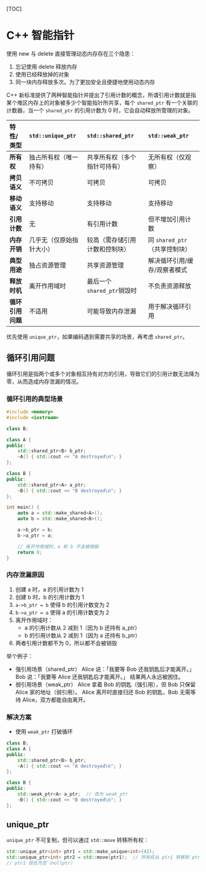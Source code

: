 [TOC]

# C++ 智能指针

使用 new 与 delete 直接管理动态内存存在三个隐患：

1. 忘记使用 delete 释放内存
2. 使用已经释放掉的对象
3. 同一块内存释放多次。为了更加安全且便捷地使用动态内存

C++ 新标准提供了两种智能指针并提出了引用计数的概念，所谓引用计数就是指某个堆区内存上的对象被多少个智能指针所共享，每个 `shared_ptr` 有一个关联的计数器，当一个 `shared_ptr` 的引用计数为 0 时，它会自动释放所管理的对象。

| 特性/类型        | `std::unique_ptr`        | `std::shared_ptr`              | `std::weak_ptr`               |
| :--------------- | :----------------------- | :----------------------------- | :---------------------------- |
| **所有权**       | 独占所有权（唯一持有）   | 共享所有权（多个指针可持有）   | 无所有权（仅观察）            |
| **拷贝语义**     | 不可拷贝                 | 可拷贝                         | 可拷贝                        |
| **移动语义**     | 支持移动                 | 支持移动                       | 支持移动                      |
| **引用计数**     | 无                       | 有引用计数                     | 但不增加引用计数              |
| **内存开销**     | 几乎无（仅原始指针大小） | 较高（需存储引用计数和控制块） | 同 `shared_ptr`（共享控制块） |
| **典型用途**     | 独占资源管理             | 共享资源管理                   | 解决循环引用/缓存/观察者模式  |
| **释放时机**     | 离开作用域时             | 最后一个`shared_ptr`销毁时     | 不负责资源释放                |
| **循环引用问题** | 不适用                   | 可能导致内存泄漏               | 用于解决循环引用              |

优先使用 `unique_ptr`，如果编码遇到需要共享的场景，再考虑 `shared_ptr`。

## 循环引用问题

循环引用是指两个或多个对象相互持有对方的引用，导致它们的引用计数无法降为零，从而造成内存泄漏的情况。

### 循环引用的典型场景

```c++
#include <memory>
#include <iostream>

class B;

class A {
public:
    std::shared_ptr<B> b_ptr;
    ~A() { std::cout << "A destroyed\n"; }
};

class B {
public:
    std::shared_ptr<A> a_ptr;
    ~B() { std::cout << "B destroyed\n"; }
};

int main() {
    auto a = std::make_shared<A>();
    auto b = std::make_shared<B>();

    a->b_ptr = b;
    b->a_ptr = a;

    // 离开作用域时，a 和 b 不会被销毁
    return 0;
}
```

### 内存泄漏原因

1. 创建 a 时，a 的引用计数为 1
2. 创建 b 时，b 的引用计数为 1
3. `a->b_ptr = b` 使得 b 的引用计数变为 2
4. `b->a_ptr = a` 使得 a 的引用计数变为 2
5. 离开作用域时：
   - a 的引用计数从 2 减到 1（因为 b 还持有 a_ptr）
   - b 的引用计数从 2 减到 1（因为 a 还持有 b_ptr）
6. 两者引用计数都不为 0，所以都不会被销毁

举个例子：

- 强引用场景（shared_ptr）
  Alice 说：「我要等 Bob 还我钥匙后才能离开。」
  Bob 说：「我要等 Alice 还我钥匙后才能离开。」
  结果两人永远被困住。
- 弱引用场景（weak_ptr）
  Alice 拿着 Bob 的钥匙（强引用），但 Bob 只保留 Alice 家的地址（弱引用）。
  Alice 离开时直接归还 Bob 的钥匙，Bob 无需等待 Alice，双方都能自由离开。

### 解决方案

- 使用 `weak_ptr` 打破循环

```c++
class B;
class A {
public:
    std::shared_ptr<B> b_ptr;
    ~A() { std::cout << "A destroyed\n"; }
};

class B {
public:
    std::weak_ptr<A> a_ptr;  // 改为 weak_ptr
    ~B() { std::cout << "B destroyed\n"; }
};
```

## unique_ptr

`unique_ptr` 不可复制，但可以通过 `std::move` 转移所有权：

```c++
std::unique_ptr<int> ptr1 = std::make_unique<int>(42);
std::unique_ptr<int> ptr2 = std::move(ptr1);  // 所有权从 ptr1 转移到 ptr2
// ptr1 现在为空（nullptr）
```

